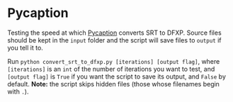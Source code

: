 # Pycaption
Testing the speed at which [Pycaption](http://pycaption.readthedocs.io/en/stable/) converts SRT to DFXP. Source files should be kept in the `input` folder and the script will save files to `output` if you tell it to.

Run `python convert_srt_to_dfxp.py [iterations] [output flag]`, where `[iterations]` is an `int` of the number of iterations you want to test, and `[output flag]` is `True` if you want the script to save its output, and `False` by default. **Note:** the script skips hidden files (those whose filenames begin with `.`).